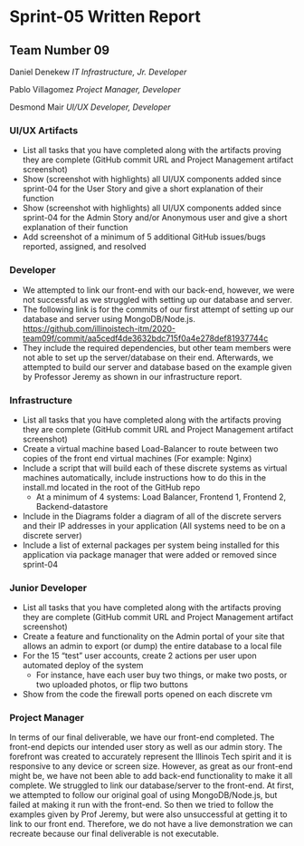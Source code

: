 # Sprint-05 Written Report

## Team Number 09

Daniel Denekew *IT Infrastructure, Jr. Developer*

Pablo Villagomez *Project Manager, Developer*

Desmond Mair *UI/UX Developer, Developer*


### UI/UX Artifacts

- List all tasks that you have completed along with the artifacts proving they are complete (GitHub commit URL and Project Management artifact screenshot)
- Show (screenshot with highlights) all UI/UX components added since sprint-04 for the User Story and give a short explanation of their function
- Show (screenshot with highlights) all UI/UX components added since sprint-04 for the Admin Story and/or Anonymous user and give a short explanation of their function
- Add screenshot of a minimum of 5 additional GitHub issues/bugs reported, assigned, and resolved


### Developer

- We attempted to link our front-end with our back-end, however, we were not successful as we struggled with setting up our database and server.
- The following link is for the commits of our first attempt of setting up our database and server using MongoDB/Node.js.
https://github.com/illinoistech-itm/2020-team09f/commit/aa5cedf4de3632bdc715f0a4e278def81937744c
- They include the required dependencies, but other team members were not able to set up the server/database on their end. Afterwards, we attempted to build our server and database based on the example given by Professor Jeremy as shown in our infrastructure report.


### Infrastructure

- List all tasks that you have completed along with the artifacts proving they are complete (GitHub
commit URL and Project Management artifact screenshot)
- Create a virtual machine based Load-Balancer to route between two copies of the front end virtual
machines (For example: Nginx)
- Include a script that will build each of these discrete systems as virtual machines automatically,
include instructions how to do this in the install.md located in the root of the GitHub repo
  - At a minimum of 4 systems: Load Balancer, Frontend 1, Frontend 2, Backend-datastore
- Include in the Diagrams folder a diagram of all of the discrete servers and their IP addresses in
your application (All systems need to be on a discrete server)
- Include a list of external packages per system being installed for this application via package
manager that were added or removed since sprint-04


### Junior Developer

- List all tasks that you have completed along with the artifacts proving they are complete (GitHub
commit URL and Project Management artifact screenshot)
- Create a feature and functionality on the Admin portal of your site that allows an admin to export
(or dump) the entire database to a local file
- For the 15 “test” user accounts, create 2 actions per user upon automated deploy of the system
  - For instance, have each user buy two things, or make two posts, or two uploaded photos, or
flip two buttons
- Show from the code the firewall ports opened on each discrete vm

### Project Manager

In terms of our final deliverable, we have our front-end completed. The front-end depicts our intended user story as well as our admin story. The forefront was created to accurately represent the Illinois Tech spirit and it is responsive to any device or screen size. However, as great as our front-end might be, we have not been able to add back-end functionality to make it all complete. We struggled to link our database/server to the front-end. At first, we attempted to follow our original goal of using MongoDB/Node.js, but failed at making it run with the front-end. So then we tried to follow the examples given by Prof Jeremy, but were also unsuccessful at getting it to link to our front end. Therefore, we do not have a live demonstration we can recreate because our final deliverable is not executable.  